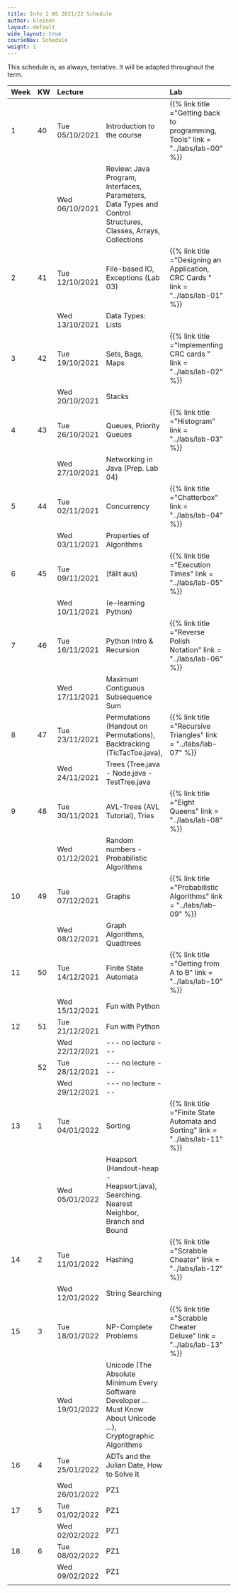 ```yaml
---
title: Info 2 WS 2021/22 Schedule
author: kleinen
layout: default
wide_layout: true
courseNav: Schedule
weight: 1
---
```


This schedule is, as always, tentative. It will be adapted throughout the term.


| Week | KW  | Lecture        |                                                                                                                   | Lab                                                                                |     |
|:---- |:--- |:-------------- |:----------------------------------------------------------------------------------------------------------------- |:---------------------------------------------------------------------------------- |:--- |
| 1    | 40  | Tue 05/10/2021 | Introduction to the course                                                                                        | {{% link title ="Getting back to programming, Tools" link = "../labs/lab-00" %}}   |     |
|      |     | Wed 06/10/2021 | Review: Java Program, Interfaces, Parameters, Data Types and Control Structures, Classes, Arrays, Collections     |                                                                                    |     |
| 2    | 41  | Tue 12/10/2021 | File-based IO, Exceptions (Lab 03)                                                                                | {{% link title ="Designing an Application, CRC Cards " link = "../labs/lab-01" %}} |     |
|      |     | Wed 13/10/2021 | Data Types: Lists                                                                                                 |                                                                                    |     |
| 3    | 42  | Tue 19/10/2021 | Sets, Bags, Maps                                                                                                  | {{% link title ="Implementing CRC cards " link = "../labs/lab-02" %}}              |     |
|      |     | Wed 20/10/2021 | Stacks                                                                                                            |                                                                                    |     |
| 4    | 43  | Tue 26/10/2021 | Queues, Priority Queues                                                                                           | {{% link title ="Histogram" link = "../labs/lab-03" %}}                            |     |
|      |     | Wed 27/10/2021 | Networking in Java (Prep. Lab 04)                                                                                 |                                                                                    |     |
| 5    | 44  | Tue 02/11/2021 | Concurrency                                                                                                       | {{% link title ="Chatterbox" link = "../labs/lab-04" %}}                           |     |
|      |     | Wed 03/11/2021 | Properties of Algorithms                                                                                          |                                                                                    |     |
| 6    | 45  | Tue 09/11/2021 | (fällt aus)                                                                                                       | {{% link title ="Execution Times" link = "../labs/lab-05" %}}                      |     |
|      |     | Wed 10/11/2021 | (e-learning Python)                                                                                               |                                                                                    |     |
| 7    | 46  | Tue 16/11/2021 | Python Intro & Recursion                                                                                          | {{% link title ="Reverse Polish Notation" link = "../labs/lab-06" %}}              |     |
|      |     | Wed 17/11/2021 | Maximum Contiguous Subsequence Sum                                                                                |                                                                                    |     |
| 8    | 47  | Tue 23/11/2021 | Permutations (Handout on Permutations), Backtracking (TicTacToe.java),                                            | {{% link title ="Recursive Triangles" link = "../labs/lab-07" %}}                  |     |
|      |     | Wed 24/11/2021 | Trees (Tree.java - Node.java - TestTree.java                                                                      |                                                                                    |     |
| 9    | 48  | Tue 30/11/2021 | AVL-Trees (AVL Tutorial), Tries                                                                                   | {{% link title ="Eight Queens" link = "../labs/lab-08" %}}                         |     |
|      |     | Wed 01/12/2021 | Random numbers -    Probabilistic Algorithms                                                                      |                                                                                    |     |
| 10   | 49  | Tue 07/12/2021 | Graphs                                                                                                            | {{% link title ="Probabilistic Algorithms" link = "../labs/lab-09" %}}             |     |
|      |     | Wed 08/12/2021 | Graph Algorithms, Quadtrees                                                                                       |                                                                                    |     |
| 11   | 50  | Tue 14/12/2021 | Finite State Automata                                                                                             | {{% link title ="Getting from A to B" link = "../labs/lab-10" %}}                  |     |
|      |     | Wed 15/12/2021 | Fun with Python                                                                                                   |                                                                                    |     |
| 12   | 51  | Tue 21/12/2021 | Fun with Python                                                                                                   |                                                                                    |     |
|      |     | Wed 22/12/2021 | --- no lecture ---                                                                                                |                                                                                    |     |
|      | 52  | Tue 28/12/2021 | --- no lecture ---                                                                                                |                                                                                    |     |
|      |     | Wed 29/12/2021 | --- no lecture ---                                                                                                |                                                                                    |     |
| 13   | 1   | Tue 04/01/2022 | Sorting                                                                                                           | {{% link title ="Finite State Automata and Sorting" link = "../labs/lab-11" %}}    |     |
|      |     | Wed 05/01/2022 | Heapsort (Handout-heap - Heapsort.java), Searching. Nearest Neighbor, Branch and Bound                            |                                                                                    |     |
| 14   | 2   | Tue 11/01/2022 | Hashing                                                                                                           | {{% link title ="Scrabble Cheater" link = "../labs/lab-12" %}}                     |     |
|      |     | Wed 12/01/2022 | String Searching                                                                                                  |                                                                                    |     |
| 15   | 3   | Tue 18/01/2022 | NP-Complete Problems                                                                                              | {{% link title ="Scrabble Cheater Deluxe" link = "../labs/lab-13" %}}              |     |
|      |     | Wed 19/01/2022 | Unicode (The Absolute Minimum Every Software Developer ... Must Know About Unicode ...), Cryptographic Algorithms |                                                                                    |     |
| 16   | 4   | Tue 25/01/2022 | ADTs and the Julian Date, How to Solve It                                                                         |                                                                                    |     |
|      |     | Wed 26/01/2022 | PZ1                                                                                                               |                                                                                    |     |
| 17   | 5   | Tue 01/02/2022 | PZ1                                                                                                               |                                                                                    |     |
|      |     | Wed 02/02/2022 | PZ1                                                                                                               |                                                                                    |     |
| 18   | 6   | Tue 08/02/2022 | PZ1                                                                                                               |                                                                                    |     |
|      |     | Wed 09/02/2022 | PZ1                                                                                                               |                                                                                    |     |
|      |     |                |                                                                                                                   |                                                                                    |     |


<!--
DWW
Introduction to the course
Review: Java Program, Interfaces, Parameters, Data Types and Control Structures, Classes, Arrays, Collections
Client/Server concept
Networking in Java (URLReader)
File-based IO (MakeDirectories - AlphabeticComparator - DirList - InFile - JustReadIt - Jabberwocky)
GUIs, AWT and Swing, Event handler
Properties of Algorithms (Euclid - Complexity - Birthday example)
Maximum Contiguous Subsequence Sum (Code Examples- Triple - MCSS_Main - MCSS_Algorithms - DowJones - DowJones.txt)
Abstraction: Abstract Data Types
Design Patterns, Lists (ListStuff.shtml - List.java - DLList.java - Photo.java)
More lists
Sets ,Bags, Maps| (Set - SetAsList - SetTest)
Stacks (Stack.java - StackAsArray.java - StackAsList.java - Palindrome.java - StackUnderflow.java)
Queues, Priority Queues| (Underflow.java - TestQueue.java - ArrayQueue.java - LinkedQueue.java - Queue.java )
ADTs and the Julian Date, How to Solve It (Polya)
Random numbers -
Probabilistic Algorithms
Recursion
Permutations (Handout on Permutations), Backtracking (TicTacToe.java), Trees (Tree.java - Node.java - TestTree.java - ListTree.java)
AVL-Trees (AVL Tutorial), Tries
Graphs
Graph Algorithms, Quadtrees
Sorting
Finite State Automata
Heapsort (Handout-heap - Heapsort.java), Searching. Nearest Neighbor, Branch and Bound
String Searching
Hashing
NP-Complete Problems
Coding Algorithms
Unicode (The Absolute Minimum Every Software Developer ... Must Know About Unicode ...), Cryptographic Algorithms



Scanning and Parsing Algorithms 1
Scanning and Parsing Algorithms 2

Enumerations (Main - Card - ShuffleAndDeal)
Collections - - Iterators


Readings:

What every computer scientist needs to know about floating point numbers

Why computers suck at maths



If time: more Java AWT
(AllComponents.java- Scribble2.java - FrameHandler.java)

-->
